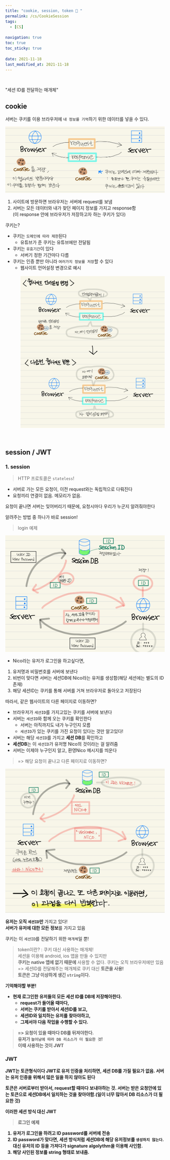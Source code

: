```yaml
---
title: "cookie, session, token 🍪 "
permalink: /cs/CookieSession
tags:
  - [CS]

navigation: true
toc: true
toc_sticky: true

date: 2021-11-18
last_modified_at: 2021-11-18
---
```


![]()

"세션 ID를 전달하는 매개체"
## cookie 

서버는 쿠키를 이용 브라우저에 `내 정보를 기억`하기 위한 데이터를 넣을 수 있다.

<img src="/assets/images/Cookie_what_is_cookie.jpeg" /><br/>

1. 사이트에 방문하면 브라우저는 서버에 request를 보냄
2. 서버는 모든 데이터와 내가 찾던 페이지 정보를 가지고 response함<br/>
(이 response 안에 브라우저가 저장하고자 하는 쿠키가 있다)

쿠키는?

- 쿠키는 `도메인에 따라 제한`된다
  - 유튜브가 준 쿠키는 유튜브에만 전달됨
- 쿠키는 `유효기간`이 있다
  - 서버기 정한 기간마다 다름
- 쿠키는 인증 뿐만 아니라 `여러가지 정보를 저장`할 수 있다
  - 웹사이트 언어설정 변경으로 예시<br/><br/>
<img src="/assets/images/Cookie_cookie.jpeg" /><br/>

<br/>

## session / JWT
### 1. session

> HTTP 프로토콜은 `stateless`!

- 서버로 가는 모든 요청이, 이전 request와는 독립적으로 다뤄진다
- 요청끼리 연결이 없음. 메모리가 없음.

요청이 끝나면 서버는 잊어버리기 때문에, 요청시마다 우리가 누군지 알려줘야한다

알려주는 방법 중 하나가 바로 session!

> login 예제

<img src="/assets/images/Cookie_login.jpeg" /><br/>


- Nico라는 유저가 로그인을 하고싶다면,

1. 유저명과 비밀번호를 서버에 보낸다
2. 비번이 맞다면 서버는 세션DB에 Nico라는 유저를 생성함(해당 세션에는 별도의 ID 존재)
3. 해당 세션ID는 쿠키를 통해 서버를 거쳐 브라우저로 돌아오고 저장된다

따라서, 같은 웹사이트의 다른 페이지로 이동하면?

- 브라우저가 `세션ID`를 가지고있는 쿠키를 서버에 보낸다
- 서버는 `세션ID`와 함께 오는 쿠키를 확인한다
  - 서버는 아직까지도 내가 누구인지 모름
  - `세션ID`가 있는 쿠키를 가진 요청이 있다는 것만 알고있다!
- 서버는 해당 `세션ID`를 가지고 **세션 DB**를 확인하고
- **세션DB**는 이 `세션ID`가 유저명 Nico의 것이라는 걸 알려줌
- 서버는 이제야 누구인지 알고, 환영Nico 메시지를 띄운다


> => 해당 요청이 끝나고 다른 페이지로 이동하면?

<img src="/assets/images/Cookie_login_2.jpeg" /><br/>


**유저는 오직 `세션ID`만** 가지고 있다!<br/>
**서버가 유저에 대한 모든 정보**를 가지고 있음

쿠키는 이 `세션ID`를 전달하기 위한 `매개체`일 뿐!

> token이란? : 쿠키 대신 사용하는 매개체! <br/>
    세션을 이용해 android, ios 앱을 만들 수 있지만 <br/>
    **쿠키는 native 앱에 없기 때문에** 사용할 수 없다. 쿠키는 오직 브라우저에만 있음<br/>
  => 세션ID를 전달해주는 매개체로 쿠키 대신 <strong>**토큰**<strong>을 사용!<br/>
  토큰은 그냥 이상하게 생긴 `string`이다.<br/>



**기억해야할 부분!**
- 현재 로그인한 유저들의 모든 세션 ID를 DB에 저장해아한다.
  - request가 들어올 때마다,
  - 서버는 쿠키를 받아서 세션ID를 보고,
  - 세션ID와 일치하는 유저를 찾아야하고,
  - 그제서야 다음 작업을 수행할 수 있다.
  
> => 요청이 있을 때마다 DB를 뒤져야한다.<br/>
유저가 `늘어남에 따라 DB 리소스가 더 필요한 것`!<br/>
이때 사용하는 것이 **JWT**

### JWT

JWT는 토큰형식이다
JWT로 유저 인증을 처리하면, 세션 DB를 가질 필요가 없음.
서버는 유저 인증을 위해서 많은 일을 하지 않아도 된다

토큰은 서버로부터 받아서, request할 때마다 보내야하는 것. 서버는 받은 요청안에 있는 토큰으로 세션DB에서 일치하는 것을 찾아야함.(일이 너무 많아서 DB 리소스가 더 필요한 것)

이러한 세션 방식 대신 JWT

> 로그인 예제

1. 유저가 로그인을 하려고 ID password를 서버에 전송
2. ID password가 맞다면,  세션 방식처럼 세션DB에 해당 유저정보를 `생성하지 않는다`.
대신 유저의 ID 등을 가져다가 signature algolythm을 이용해 사인함.
3. 해당 사인된 정보를 string 형태로 보내줌.




